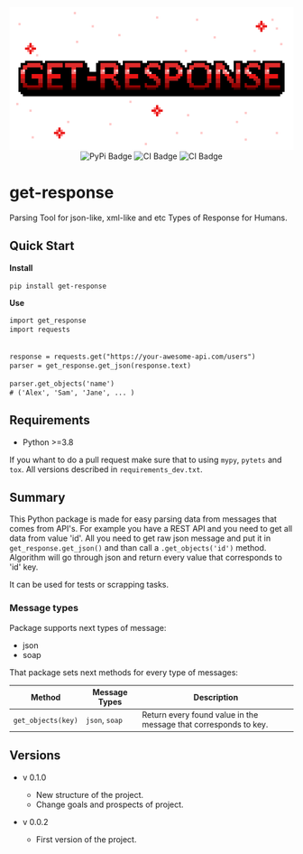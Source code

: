 <div id="header" align="center">
  <img src="https://github.com/skv0zsneg/get-response/blob/dev/docs/static/get-response-logo-transparent.png" width="600"/>
</div>
<div id="padges" align="center">
   <img src="https://img.shields.io/pypi/v/get-response" alt="PyPi Badge"/>
   <img src="https://github.com/skv0zsneg/get-response/actions/workflows/get-response-tox.yml/badge.svg" alt="CI Badge"/>
   <img src="https://codebeat.co/badges/6c135ed9-2c57-4ba3-980b-1bb9c9a2c83b" alt="CI Badge"/>
</div>

# get-response
 Parsing Tool for json-like, xml-like and etc Types of Response for Humans.
 
## Quick Start
**Install**

```pip install get-response```

**Use**
```
import get_response
import requests


response = requests.get("https://your-awesome-api.com/users")
parser = get_response.get_json(response.text)

parser.get_objects('name')
# ('Alex', 'Sam', 'Jane', ... )
```

## Requirements 
- Python >=3.8

If you whant to do a pull request make sure that to using `mypy`,  `pytets` and `tox`. All versions described in `requirements_dev.txt`.

## Summary
This Python package is made for easy parsing data from messages that comes from API's. For example you have a REST API and you need to get all data from value 'id'. All you need to get raw json message and put it in `get_response.get_json()` and than call a `.get_objects('id')` method. Algorithm will go through json and return every value that corresponds to 'id' key.

It can be used for tests or scrapping tasks.

### Message types

Package supports next types of message:
- json
- soap

That package sets next methods for every type of messages:

| Method | Message Types | Description |
| --- | --- | --- |
| `get_objects(key)` | `json`, `soap` | Return every found value in the message that corresponds to key. | 

## Versions
- v 0.1.0
	- New structure of the project.
	- Change goals and prospects of project.

- v 0.0.2
	- First version of the project.
